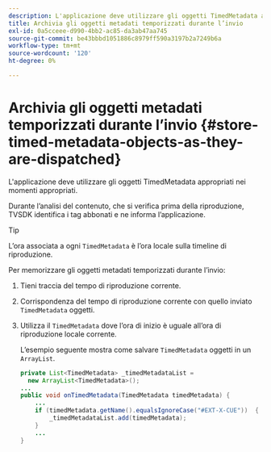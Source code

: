 ```yaml
---
description: L'applicazione deve utilizzare gli oggetti TimedMetadata appropriati nei momenti appropriati.
title: Archivia gli oggetti metadati temporizzati durante l’invio
exl-id: 0a5cceee-d990-4bb2-ac85-da3ab47aa745
source-git-commit: be43bbbd1051886c8979ff590a3197b2a7249b6a
workflow-type: tm+mt
source-wordcount: '120'
ht-degree: 0%

---
```


# Archivia gli oggetti metadati temporizzati durante l’invio {#store-timed-metadata-objects-as-they-are-dispatched}

L&#39;applicazione deve utilizzare gli oggetti TimedMetadata appropriati nei momenti appropriati.

Durante l’analisi del contenuto, che si verifica prima della riproduzione, TVSDK identifica i tag abbonati e ne informa l’applicazione.

>[!TIP]
>
>L’ora associata a ogni `TimedMetadata` è l’ora locale sulla timeline di riproduzione.

Per memorizzare gli oggetti metadati temporizzati durante l’invio:

1. Tieni traccia del tempo di riproduzione corrente.
1. Corrispondenza del tempo di riproduzione corrente con quello inviato `TimedMetadata` oggetti.

1. Utilizza il `TimedMetadata` dove l’ora di inizio è uguale all’ora di riproduzione locale corrente.

   L’esempio seguente mostra come salvare `TimedMetadata` oggetti in un `ArrayList`.

   ```java
   private List<TimedMetadata> _timedMetadataList =  
     new ArrayList<TimedMetadata>(); 
   ... 
   public void onTimedMetadata(TimedMetadata timedMetadata) { 
       ... 
       if (timedMetadata.getName().equalsIgnoreCase("#EXT-X-CUE"))  { 
           _timedMetadataList.add(timedMetadata); 
       } 
       ... 
   }
   ```
